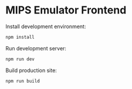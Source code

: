 # MIPS Emulator Frontend

Install development environment:
```bash
npm install
```

Run development server:
```bash
npm run dev
```

Build production site:
```bash
npm run build
```